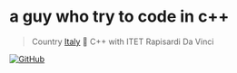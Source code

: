 # a guy who try to code in c++
 
 > Country [Italy](https://www.google.co.nz/maps/place/Italia/@41.2119648,8.2257825,6z/data=!3m1!4b1!4m5!3m4!1s0x12d4fe82448dd203:0xe22cf55c24635e6f!8m2!3d41.87194!4d12.56738) 🍝
 > C++ with ITET Rapisardi Da Vinci

[![GitHub](https://img.shields.io/github/followers/runzac?label=follow&style=social)](https://github.com/runzac)<br>
